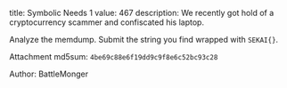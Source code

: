 title: Symbolic Needs 1
value: 467
description: We recently got hold of a cryptocurrency scammer and confiscated his laptop.

Analyze the memdump. Submit the string you find wrapped with `SEKAI{}`.

Attachment md5sum: `4be69c88e6f19dd9c9f8e6c52bc93c28`

Author: BattleMonger